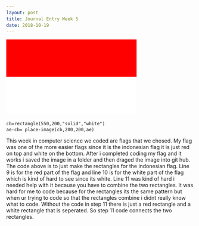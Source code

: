 ```yaml
--- 
layout: post
title: Journal Entry Week 5
date: 2018-10-19
---
```


![Github Logo](/images/flag.png)

```ae=rectangle(350,200,"solid","red")
cb=rectangle(550,200,"solid","white")
ae-cb= place-image(cb,200,200,ae)
```
This week in computer science we coded are flags that we chosed. My flag was one of the more easier flags since it is the indonesian flag it is just red on top and white on the bottom. After i completed coding my flag and it works i saved the image in a folder and then draged the image into git hub. The code above is to just make the rectangles for the indonesian flag. Line 9 is for the red part of the flag and line 10 is for the white part of the flag which is kind of hard to see since its white. Line 11 was kind of hard i needed help with it because you have to combine the two rectangles. It was hard for me to code because for the rectangles its the same pattern but when ur trying to code so that the rectangles combine i didnt really know what to code. Without the code in step 11 there is just a red rectangle and a white rectangle that is seperated. So step 11 code connects the two rectangles.
